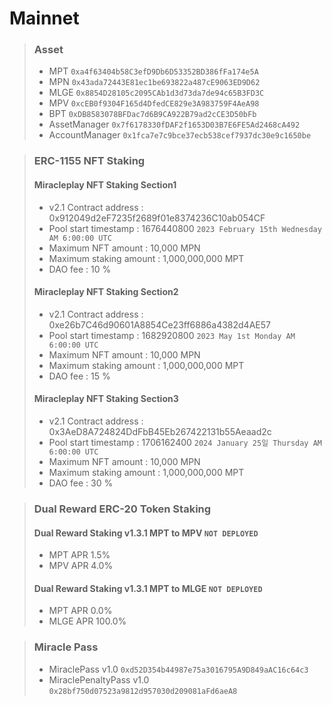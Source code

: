 # Mainnet
>### Asset
> * MPT `0xa4f63404b58C3efD9Db6D53352BD386fFa174e5A`
> * MPN `0x43ada72443E81ec1be693822a487cE9063ED9D62`
> * MLGE `0x8854D28105c2095CAb1d3d73da7de94c65B3FD3C`
> * MPV `0xcEB0f9304F165d4DfedCE829e3A983759F4AeA98`
> * BPT `0xDB8583078BFDac7d6B9CA922B79ad2cCE3D50bFb`
> * AssetManager `0x7f6178330fDAF2f1653D03B7E6FE5Ad2468cA492`
> * AccountManager `0x1fca7e7c9bce37ecb538cef7937dc30e9c1650be`

> ### ERC-1155 NFT Staking
> #### Miracleplay NFT Staking Section1
> * v2.1 Contract address : 0x912049d2eF7235f2689f01e8374236C10ab054CF
> * Pool start timestamp : 1676440800 `2023 February 15th Wednesday AM 6:00:00 UTC`
> * Maximum NFT amount : 10,000 MPN
> * Maximum staking amount : 1,000,000,000 MPT
> * DAO fee : 10 %
> #### Miracleplay NFT Staking Section2
> * v2.1 Contract address : 0xe26b7C46d90601A8854Ce23ff6886a4382d4AE57
> * Pool start timestamp : 1682920800 `2023 May 1st Monday AM 6:00:00 UTC`
> * Maximum NFT amount : 10,000 MPN
> * Maximum staking amount : 1,000,000,000 MPT
> * DAO fee : 15 %
> #### Miracleplay NFT Staking Section3
> * v2.1 Contract address : 0x3AeD8A724824DdFbB45Eb267422131b55Aeaad2c
> * Pool start timestamp : 1706162400 `2024 January 25일 Thursday AM 6:00:00 UTC`
> * Maximum NFT amount : 10,000 MPN
> * Maximum staking amount : 1,000,000,000 MPT
> * DAO fee : 30 %

> ### Dual Reward ERC-20 Token Staking
> #### Dual Reward Staking v1.3.1 MPT to MPV `NOT DEPLOYED`
> * MPT APR 1.5%
> * MPV APR 4.0%
> #### Dual Reward Staking v1.3.1 MPT to MLGE `NOT DEPLOYED`
> * MPT APR 0.0%
> * MLGE APR 100.0%

> ### Miracle Pass
> * MiraclePass v1.0 `0xd52D354b44987e75a3016795A9D849aAC16c64c3`
> * MiraclePenaltyPass v1.0 `0x28bf750d07523a9812d957030d209081aFd6aeA8`